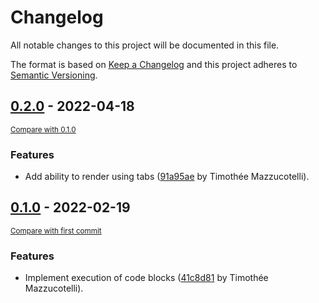 # Changelog
All notable changes to this project will be documented in this file.

The format is based on [Keep a Changelog](http://keepachangelog.com/en/1.0.0/)
and this project adheres to [Semantic Versioning](http://semver.org/spec/v2.0.0.html).

<!-- insertion marker -->
## [0.2.0](https://github.com/pawamoy/markdown-exec/releases/tag/0.2.0) - 2022-04-18

<small>[Compare with 0.1.0](https://github.com/pawamoy/markdown-exec/compare/0.1.0...0.2.0)</small>

### Features
- Add ability to render using tabs ([91a95ae](https://github.com/pawamoy/markdown-exec/commit/91a95ae4c6ad82e85dac24a110d09ca71eff688a) by Timothée Mazzucotelli).


## [0.1.0](https://github.com/pawamoy/markdown-exec/releases/tag/0.1.0) - 2022-02-19

<small>[Compare with first commit](https://github.com/pawamoy/markdown-exec/compare/41c8d81992d2443cd5c3418df0f461b0af1a6ec8...0.1.0)</small>

### Features
- Implement execution of code blocks ([41c8d81](https://github.com/pawamoy/markdown-exec/commit/41c8d81992d2443cd5c3418df0f461b0af1a6ec8) by Timothée Mazzucotelli).
